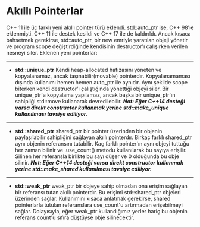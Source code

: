 # Akıllı Pointerlar

C++ 11 ile üç farklı yeni akıllı pointer türü eklendi. std::auto_ptr ise, C++ 98'le eklenmişti. C++ 11 ile destek kesildi ve C++ 17 ile de kaldırıldı. Ancak kısaca bahsetmek gerekirse, std::auto_ptr, bir new emriyle yaratılan objeji yönetir ve program scope değiştirdiğinde kendisinin destructor'ı çalışırken verilen nesneyi siler. Eklenen yeni pointerlar:
***
- **std::unique_ptr**
Kendi heap-allocated hafızasını yöneten ve kopyalanamaz, ancak taşınabilir(movable) pointerdır. Kopyalanamaması dışında kullanımı hemen hemen auto_ptr ile aynıdır. Aynı şekilde scope biterken kendi destructor'ı çalıştığında yönettiği objeyi siler. Bir unique_ptr'a kopyalama yapılamaz, ancak başka bir unique_ptr'ın sahipliği std::move kullanarak devredilebilir.
***Not: Eğer C++14 desteği varsa direkt constructor kullanmak yerine std::make_unique kullanılması tavsiye ediliyor.***
***
- **std::shared_ptr**
shared_ptr bir pointer üzerinden bir objenin paylaşılabilir sahipliğini sağlayan akıllı pointerdır. Birkaç farklı shared_ptr aynı objenin referansını tutabilir. Kaç farklı pointer'ın aynı objeyi tuttuğu her zaman bilinir ve .use_count() metodu kullanılarak bu sayıya erişilir. Silinen her referansla birlikte bu sayı düşer ve 0 olduğunda bu obje silinir.
***Not: Eğer C++14 desteği varsa direkt constructor kullanmak yerine std::make_shared kullanılması tavsiye ediliyor.***
***
- **std::weak_ptr**
weak_ptr bir objeye sahip olmadan ona erişim sağlayan bir referansı tutan akıllı pointerdır. Bu erişimi std::shared_ptr objeleri üzerinden sağlar. Kullanımını kısaca anlatmak gerekirse, shared pointerlarla tutulan referanslara use_count'u artırmadan erişebilmeyi sağlar. Dolayısıyla, eğer weak_ptr kullandığımız yerler hariç bu objenin referans count'u sıfıra düştüyse obje silinecektir.